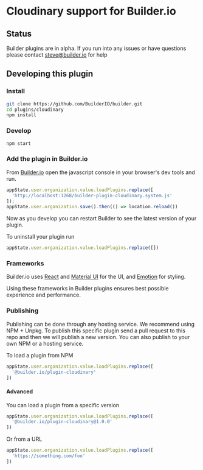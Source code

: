 # Cloudinary support for Builder.io

## Status

Builder plugins are in alpha. If you run into any issues or have questions please
contact steve@builder.io for help

## Developing this plugin

### Install

```bash
git clone https://github.com/BuilderIO/builder.git
cd plugins/cloudinary
npm install
```

### Develop

```bash
npm start
```

### Add the plugin in Builder.io

From [Builder.io](https://builder.io) open the javascript console in your browser's dev tools and run.

```js
appState.user.organization.value.loadPlugins.replace([
  'http://localhost:1268/builder-plugin-cloudinary.system.js'
]);
appState.user.organization.save().then(() => location.reload())
```

Now as you develop you can restart Builder to see the latest version of your plugin.

To uninstall your plugin run

```js
appState.user.organization.value.loadPlugins.replace([])
```

### Frameworks

Builder.io uses [React](https://github.com/facebook/react) and [Material UI](https://github.com/mui-org/material-ui) for the UI, and [Emotion](https://github.com/emotion-js/emotion) for styling.

Using these frameworks in Builder plugins ensures best possible experience and performance.


### Publishing

Publishing can be done through any hosting service. We recommend using NPM + Unpkg.
To publish this specific plugin send a pull request to this repo and then we will publish a new version.
You can also publish to your own NPM or a hosting service.

To load a plugin from NPM

```js
appState.user.organization.value.loadPlugins.replace([
  '@builder.io/plugin-cloudinary'
])
```

#### Advanced

You can load a plugin from a specific version

```js
appState.user.organization.value.loadPlugins.replace([
  '@builder.io/plugin-cloudinary@1.0.0'
])
```

Or from a URL

```js
appState.user.organization.value.loadPlugins.replace([
  'https://something.com/foo'
])
```
